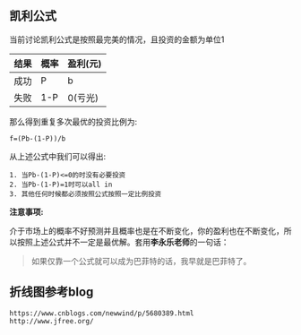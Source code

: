 ## 凯利公式

当前讨论凯利公式是按照最完美的情况，且投资的金额为单位1

| 结果 | 概率 | 盈利(元) |
| ---- | ---- | -------- |
| 成功 | P    | b        |
| 失败 | 1-P  | 0(亏光)  |

那么得到重复多次最优的投资比例为:

```
f=(Pb-(1-P))/b
```

从上述公式中我们可以得出:

```
1. 当Pb-(1-P)<=0的时没有必要投资
2. 当Pb-(1-P)=1时可以all in
3. 其他任何时候都必须按照公式按照一定比例投资
```

**注意事项:**

介于市场上的概率不好预测并且概率也是在不断变化，你的盈利也在不断变化，所以按照上述公式并不一定是最优解。套用**李永乐老师**的一句话：

>如果仅靠一个公式就可以成为巴菲特的话，我早就是巴菲特了。


## 折线图参考blog
```jshelllanguage
https://www.cnblogs.com/newwind/p/5680389.html
http://www.jfree.org/
```

